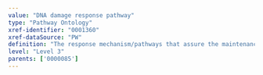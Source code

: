 ```yaml
---
value: "DNA damage response pathway"
type: "Pathway Ontology"
xref-identifier: "0001360"
xref-dataSource: "PW"
definition: "The response mechanism/pathways that assure the maintenance of genomic integrity. This involves detection of DNA damage, signaling and amplification of the signal leading to activation of effectors and resulting in repair of damage, cell cycle arrest or, if necessary, cell death. Such  response mechanism/pathways may operate collectively with some of their components being shared."
level: "Level 3"
parents: ['0000085']
---
```

